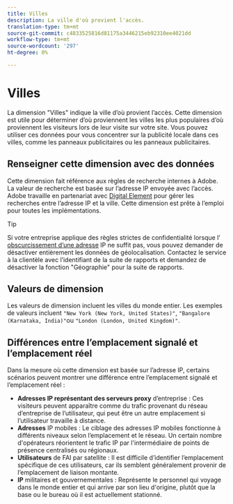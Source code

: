 ```yaml
---
title: Villes
description: La ville d'où provient l'accès.
translation-type: tm+mt
source-git-commit: c4833525816d81175a3446215eb92310ee4021dd
workflow-type: tm+mt
source-wordcount: '297'
ht-degree: 0%

---
```



# Villes

La dimension &quot;Villes&quot; indique la ville d’où provient l’accès. Cette dimension est utile pour déterminer d’où proviennent les villes les plus populaires d’où proviennent les visiteurs lors de leur visite sur votre site. Vous pouvez utiliser ces données pour vous concentrer sur la publicité locale dans ces villes, comme les panneaux publicitaires ou les panneaux publicitaires.

## Renseigner cette dimension avec des données

Cette dimension fait référence aux règles de recherche internes à Adobe. La valeur de recherche est basée sur l’adresse IP envoyée avec l’accès. Adobe travaille en partenariat avec [Digital Element](https://www.digitalelement.com/) pour gérer les recherches entre l’adresse IP et la ville. Cette dimension est prête à l’emploi pour toutes les implémentations.

>[!TIP]
>
>Si votre entreprise applique des règles strictes de confidentialité lorsque l’ [obscurcissement d’une adresse](/help/admin/admin/general-acct-settings-admin.md) IP ne suffit pas, vous pouvez demander de désactiver entièrement les données de géolocalisation. Contactez le service à la clientèle avec l’identifiant de la suite de rapports et demandez de désactiver la fonction &quot;Géographie&quot; pour la suite de rapports.

## Valeurs de dimension

Les valeurs de dimension incluent les villes du monde entier. Les exemples de valeurs incluent `"New York (New York, United States)"`, `"Bangalore (Karnataka, India)"`ou `"London (London, United Kingdom)"`.

## Différences entre l’emplacement signalé et l’emplacement réel

Dans la mesure où cette dimension est basée sur l’adresse IP, certains scénarios peuvent montrer une différence entre l’emplacement signalé et l’emplacement réel :

* **Adresses IP représentant des serveurs proxy** d’entreprise : Ces visiteurs peuvent apparaître comme du trafic provenant du réseau d’entreprise de l’utilisateur, qui peut être un autre emplacement si l’utilisateur travaille à distance.
* **Adresses** IP mobiles : Le ciblage des adresses IP mobiles fonctionne à différents niveaux selon l’emplacement et le réseau. Un certain nombre d&#39;opérateurs réorientent le trafic IP par l&#39;intermédiaire de points de présence centralisés ou régionaux.
* **Utilisateurs** de FAI par satellite : Il est difficile d’identifier l’emplacement spécifique de ces utilisateurs, car ils semblent généralement provenir de l’emplacement de liaison montante.
* **IP** militaires et gouvernementales : Représente le personnel qui voyage dans le monde entier et qui arrive par son lieu d&#39;origine, plutôt que la base ou le bureau où il est actuellement stationné.
